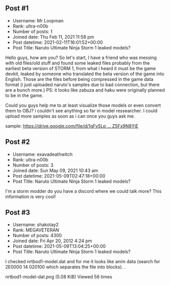 ## Post #1
- Username: Mr Loopman
- Rank: ultra-n00b
- Number of posts: 1
- Joined date: Thu Feb 11, 2021 11:58 pm
- Post datetime: 2021-02-11T16:01:52+00:00
- Post Title: Naruto Ultimate Ninja Storm 1 leaked models?

Hello guys, how are you?
So let's start, I have a friend who was messing with old files/old stuff and found some leaked files probably from the earliest beta version of STORM 1, from what i heard it must be the game devkit, leaked by someone who translated the beta version of the game into English.
Those are the files before being compressed in the game data format (i just uploaded naruto's samples due to bad connection, but there are a bunch more.) PS: it looks like zabuza and haku were originally planned to be in the game.



Could you guys help me to at least visualize those models or even convert them to OBJ? i couldn't see anything so far in model ressearcher.
I could upload more samples as soon as i can once you guys ask me.

sample: [https://drive.google.com/file/d/1gFv5Lp ... Z5Fx9N8YjE](https://drive.google.com/file/d/1gFv5Lp_ZDoO1whWCqdzsoJZ5Fx9N8YjE)
## Post #2
- Username: exavadeathwitch
- Rank: ultra-n00b
- Number of posts: 3
- Joined date: Sun May 09, 2021 10:43 am
- Post datetime: 2021-05-09T02:47:18+00:00
- Post Title: Naruto Ultimate Ninja Storm 1 leaked models?

I'm a storm modder do you have a discord where we could talk more? This information is very cool!
## Post #3
- Username: shakotay2
- Rank: MEGAVETERAN
- Number of posts: 4300
- Joined date: Fri Apr 20, 2012 4:24 pm
- Post datetime: 2021-05-09T13:04:25+00:00
- Post Title: Naruto Ultimate Ninja Storm 1 leaked models?

I checked nrtbod1-model.dat and for me it looks like anim data (search for 2E0000 14 020100 which separates the file into blocks).
.



nrtbod1-model-dat.png (5.08 KiB) Viewed 56 times
